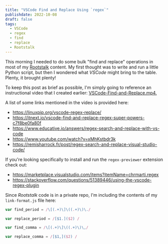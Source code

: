```yaml
---
title: "VSCode Find and Replace Using `regex`"
publishdate: 2022-10-08
draft: false
tags:
  - VSCode
  - regex
  - find
  - replace
  - Rootstalk
---
```


This morning I needed to do some bulk "find and replace" operations in most of my [Rootstalk](https://rootstalk.grinnell.edu) content.  My first thought was to write and run a little Python script, but then I wondered what _VSCode_ might bring to the table.  Plenty, it brought plenty!

To keep this post as brief as possible, I'm simply going to reference an instructional video that I created earlier: [VSCode-Find-and-Replace.mp4.](https://rootstalk.blob.core.windows.net/documentation/VSCode-Find-and-Replace.mp4)  

A list of some links mentioned in the video is provided here:

  - https://linuxpip.org/vscode-regex-replace/
  - https://itnext.io/vscode-find-and-replace-regex-super-powers-c7f8be0fa80f
  - https://www.educative.io/answers/regex-search-and-replace-with-vs-code
  - https://www.youtube.com/watch?v=xMhKstbdr3k
  - https://remisharrock.fr/post/regex-search-and-replace-visual-studio-code/

If you're looking specifically to install and run the `regex-previewer` extension check out:

  - https://marketplace.visualstudio.com/items?itemName=chrmarti.regex
  - https://stackoverflow.com/questions/51389446/using-the-vscode-regex-plugin

Since _Rootstalk_ code is in a private repo, I'm including the contents of my `link-format.js` file here:

```javascript
var find_period = /\[(.+)\]\((.+)\)\./

var replace_period = /[$1.]($2) /

var find_comma = /\[(.+)\]\((.+)\)\,/

var replace_comma = /[$1,]($2) /
```


